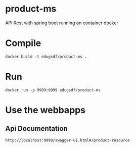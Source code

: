 # product-ms
API Rest with spring boot running on container docker

# Compile
`docker build -t edugsdf/product-ms .`

# Run
`docker run -p 9999:9999 edugsdf/product-ms`

# Use the webbapps
## Api Documentation
`http://localhost:9999/swagger-ui.html#/product-resource`